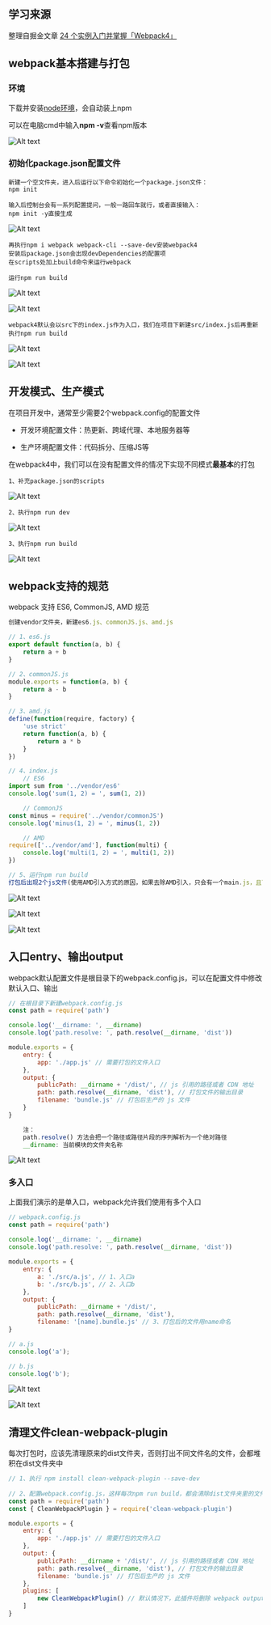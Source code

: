 ## 学习来源

整理自掘金文章 [24 个实例入门并掌握「Webpack4」](https://juejin.im/post/5cae0f616fb9a068a93f0613)

## webpack基本搭建与打包

### 环境

下载并安装[node环境](https://nodejs.org/zh-cn/)，会自动装上npm

可以在电脑cmd中输入**npm -v**查看npm版本

![Alt text](./imgs/01-01.png) 

### 初始化package.json配置文件
    
```text
新建一个空文件夹，进入后运行以下命令初始化一个package.json文件：
npm init

输入后控制台会有一系列配置提问，一般一路回车就行，或者直接输入：
npm init -y直接生成
```
    
![Alt text](./imgs/01-02.png) 

```text
再执行npm i webpack webpack-cli --save-dev安装webpack4
安装后package.json会出现devDependencies的配置项
在scripts处加上build命令来运行webpack

运行npm run build
```

![Alt text](./imgs/01-04.png)

![Alt text](./imgs/01-03.png)

```text
webpack4默认会以src下的index.js作为入口，我们在项目下新建src/index.js后再重新执行npm run build
```
    
![Alt text](./imgs/01-05.png)

![Alt text](./imgs/01-06.png)

## 开发模式、生产模式

在项目开发中，通常至少需要2个webpack.config的配置文件

- 开发环境配置文件：热更新、跨域代理、本地服务器等

- 生产环境配置文件：代码拆分、压缩JS等

在webpack4中，我们可以在没有配置文件的情况下实现不同模式**最基本**的打包

```text
1、补充package.json的scripts
```
    
![Alt text](./imgs/01-07.png)

```text
2、执行npm run dev
```
    
![Alt text](./imgs/01-08.png) 

```text
3、执行npm run build
```

![Alt text](./imgs/01-09.png) 

## webpack支持的规范

webpack 支持 ES6, CommonJS, AMD 规范

```js
创建vendor文件夹，新建es6.js、commonJS.js、amd.js

// 1、es6.js
export default function(a, b) {
    return a + b
}

// 2、commonJS.js
module.exports = function(a, b) {
    return a - b
}

// 3、amd.js
define(function(require, factory) {
    'use strict'
    return function(a, b) {
        return a * b
    }
})

// 4、index.js
    // ES6
import sum from '../vendor/es6'
console.log('sum(1, 2) = ', sum(1, 2))

    // CommonJS
const minus = require('../vendor/commonJS')
console.log('minus(1, 2) = ', minus(1, 2))

    // AMD
require(['../vendor/amd'], function(multi) {
    console.log('multi(1, 2) = ', multi(1, 2))
})

// 5、运行npm run build
打包后出现2个js文件(使用AMD引入方式的原因，如果去除AMD引入，只会有一个main.js，且可以直接运行，有AMD方式需要在html中引入)
```
    
![Alt text](./imgs/01-10.png)
 
![Alt text](./imgs/01-11.png)

![Alt text](./imgs/01-12.png)
    

## 入口entry、输出output

webpack默认配置文件是根目录下的webpack.config.js，可以在配置文件中修改默认入口、输出

```js
// 在根目录下新建webpack.config.js
const path = require('path')

console.log('__dirname: ', __dirname)
console.log('path.resolve: ', path.resolve(__dirname, 'dist'))

module.exports = {
    entry: {
        app: './app.js' // 需要打包的文件入口
    },
    output: {
        publicPath: __dirname + '/dist/', // js 引用的路径或者 CDN 地址
        path: path.resolve(__dirname, 'dist'), // 打包文件的输出目录
        filename: 'bundle.js' // 打包后生产的 js 文件
    }
}

    注：
    path.resolve() 方法会把一个路径或路径片段的序列解析为一个绝对路径
    __dirname: 当前模块的文件夹名称
```

![Alt text](./imgs/01-13.png)


### 多入口

上面我们演示的是单入口，webpack允许我们使用有多个入口
    
```js
// webpack.config.js
const path = require('path')
    
console.log('__dirname: ', __dirname)
console.log('path.resolve: ', path.resolve(__dirname, 'dist'))

module.exports = {
    entry: {
        a: './src/a.js', // 1、入口a
        b: './src/b.js', // 2、入口b
    },
    output: {
        publicPath: __dirname + '/dist/',
        path: path.resolve(__dirname, 'dist'),
        filename: '[name].bundle.js' // 3、打包后的文件用name命名
}

// a.js
console.log('a');

// b.js
console.log('b');
```
    
![Alt text](./imgs/01-14.png)

![Alt text](./imgs/01-15.png)
    

## 清理文件clean-webpack-plugin

每次打包时，应该先清理原来的dist文件夹，否则打出不同文件名的文件，会都堆积在dist文件夹中

```js
// 1、执行 npm install clean-webpack-plugin --save-dev
    
// 2、配置webpack.config.js，这样每次npm run build，都会清除dist文件夹里的文件
const path = require('path')
const { CleanWebpackPlugin } = require('clean-webpack-plugin')

module.exports = {
    entry: {
        app: './app.js' // 需要打包的文件入口
    },
    output: {
        publicPath: __dirname + '/dist/', // js 引用的路径或者 CDN 地址
        path: path.resolve(__dirname, 'dist'), // 打包文件的输出目录
        filename: 'bundle.js' // 打包后生产的 js 文件
    },
    plugins: [
        new CleanWebpackPlugin() // 默认情况下，此插件将删除 webpack output.path目录中的所有文件，以及每次成功重建后所有未使用的 webpack 资产，也可以new CleanWebpackPlugin(['dist'])
    ]
}
```
